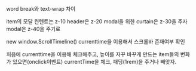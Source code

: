 word break와 text-wrap 차이

item의 모달 컨텐트는 z-10
header은 z-20
modal을 위한 curtain은 z-30을 주자
modal은 z-40을 주기로

new window.ScrollTimeline()
currenttime을 이용해서 스크롤바 존재여부 확인

처음에 currenttime을 이용해 체크해주고, 높이를 자꾸 바꾸게 만드는 item들의 변화가 있으면(onclick이벤트) currentTime을 체크, 패딩(1rem)을 주거나 빼앗자.
